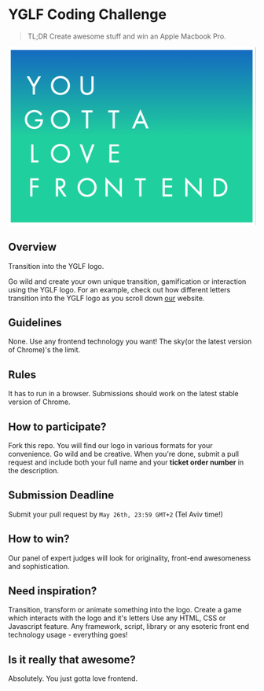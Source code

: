 # YGLF Coding Challenge

> TL;DR
> Create awesome stuff and win an Apple Macbook Pro.

![frame](/frame.png)

## Overview
Transition into the YGLF logo.

Go wild and create your own unique transition, gamification or interaction using the YGLF logo.
For an example, check out how different letters transition into the YGLF logo as you scroll down [our](http://yougottalovefrontend.com) website.

## Guidelines
None. Use any frontend technology you want! The sky(or the latest version of Chrome)'s the limit.

## Rules
It has to run in a browser. Submissions should work on the latest stable version of Chrome.

## How to participate?
Fork this repo. You will find our logo in various formats for your convenience.
Go wild and be creative.
When you're done, submit a pull request and include both your full name and your <b>ticket order number</b> in the description. 

## Submission Deadline
Submit your pull request by `May 26th, 23:59 GMT+2` (Tel Aviv time!)

## How to win?
Our panel of expert judges will look for originality, front-end awesomeness and sophistication. 

## Need inspiration?
Transition, transform or animate something into the logo.
Create a game which interacts with the logo and it's letters
Use any HTML, CSS or Javascript feature. Any framework, script, library or any esoteric front end technology usage - everything goes!

## Is it really that awesome?
Absolutely. You just gotta love frontend.
